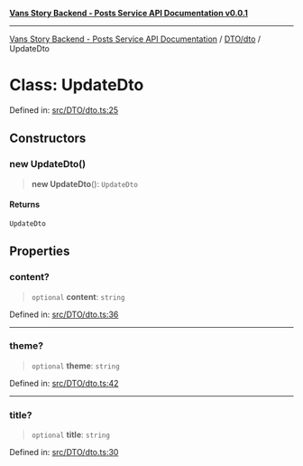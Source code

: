 [**Vans Story Backend - Posts Service API Documentation v0.0.1**](README.md)

***

[Vans Story Backend - Posts Service API Documentation](modules.md) / [DTO/dto](DTO\dto\README.md) / UpdateDto

# Class: UpdateDto

Defined in: [src/DTO/dto.ts:25](https://github.com/JONGHYUNVAN/vans_story_be_post/blob/30670f9b5f4ff4f94181bc9d1b844416ab74ddc8/src/DTO/dto.ts#L25)

## Constructors

### new UpdateDto()

> **new UpdateDto**(): `UpdateDto`

#### Returns

`UpdateDto`

## Properties

### content?

> `optional` **content**: `string`

Defined in: [src/DTO/dto.ts:36](https://github.com/JONGHYUNVAN/vans_story_be_post/blob/30670f9b5f4ff4f94181bc9d1b844416ab74ddc8/src/DTO/dto.ts#L36)

***

### theme?

> `optional` **theme**: `string`

Defined in: [src/DTO/dto.ts:42](https://github.com/JONGHYUNVAN/vans_story_be_post/blob/30670f9b5f4ff4f94181bc9d1b844416ab74ddc8/src/DTO/dto.ts#L42)

***

### title?

> `optional` **title**: `string`

Defined in: [src/DTO/dto.ts:30](https://github.com/JONGHYUNVAN/vans_story_be_post/blob/30670f9b5f4ff4f94181bc9d1b844416ab74ddc8/src/DTO/dto.ts#L30)
